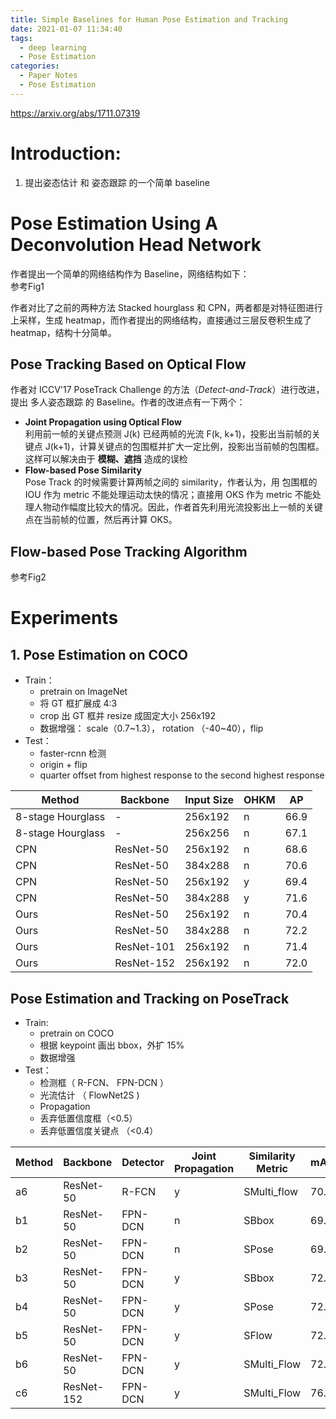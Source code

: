 ```yaml
---
title: Simple Baselines for Human Pose Estimation and Tracking
date: 2021-01-07 11:34:40
tags:
  - deep learning
  - Pose Estimation
categories:
  - Paper Notes
  - Pose Estimation
---
```


https://arxiv.org/abs/1711.07319

# Introduction:
1. 提出姿态估计 和 姿态跟踪 的一个简单 baseline

<!-- more -->

# Pose Estimation Using A Deconvolution Head Network
作者提出一个简单的网络结构作为 Baseline，网络结构如下：  
  参考Fig1
  
作者对比了之前的两种方法 Stacked hourglass 和 CPN，两者都是对特征图进行上采样，生成 heatmap，而作者提出的网络结构，直接通过三层反卷积生成了heatmap，结构十分简单。

## Pose Tracking Based on Optical Flow
作者对 ICCV'17 PoseTrack Challenge 的方法（*Detect-and-Track*）进行改进，提出 多人姿态跟踪 的 Baseline。作者的改进点有一下两个：  
  - **Joint Propagation using Optical Flow**  
    利用前一帧的关键点预测 J(k) 已经两帧的光流 F(k, k+1)，投影出当前帧的关键点 J(k+1)，计算关键点的包围框并扩大一定比例，投影出当前帧的包围框。  
    这样可以解决由于 **模糊、遮挡** 造成的误检
  - **Flow-based Pose Similarity**  
    Pose Track 的时候需要计算两帧之间的 similarity，作者认为，用 包围框的 IOU 作为 metric 不能处理运动太快的情况；直接用 OKS 作为 metric 不能处理人物动作幅度比较大的情况。因此，作者首先利用光流投影出上一帧的关键点在当前帧的位置，然后再计算 OKS。

## Flow-based Pose Tracking Algorithm  
  参考Fig2
  
# Experiments
## 1. Pose Estimation on COCO  
  - Train：
    - pretrain on ImageNet
    - 将 GT 框扩展成 4:3
    - crop 出 GT 框并 resize 成固定大小 256x192
    - 数据增强： scale（0.7~1.3）， rotation （-40~40），flip
  - Test：  
    - faster-rcnn 检测
    - origin + flip
    - quarter offset from highest response to the second highest response


| Method | Backbone | Input Size | OHKM | AP |
| - | - | - | - | - |
| 8-stage Hourglass | - | 256x192 | n | 66.9 | 
| 8-stage Hourglass | - | 256x256 | n | 67.1 |
| CPN | ResNet-50 | 256x192 | n | 68.6 |
| CPN | ResNet-50 | 384x288 | n | 70.6 |
| CPN | ResNet-50 | 256x192 | y | 69.4 |
| CPN | ResNet-50 | 384x288 | y | 71.6 | 
| Ours | ResNet-50 | 256x192 | n | 70.4 | 
| Ours | ResNet-50 | 384x288 | n | 72.2 |
| Ours | ResNet-101 | 256x192 | n | 71.4 | 
| Ours | ResNet-152 | 256x192 | n | 72.0 | 

## Pose Estimation and Tracking on PoseTrack
  - Train:  
    - pretrain on COCO
    - 根据 keypoint 画出 bbox，外扩 15%
    - 数据增强
  - Test：  
    - 检测框（ R-FCN、 FPN-DCN ）
    - 光流估计 （ FlowNet2S )
    - Propagation 
    - 丢弃低置信度框（<0.5）
    - 丢弃低置信度关键点 （<0.4）

| Method | Backbone | Detector | Joint Propagation | Similarity Metric | mAP | MOTA |
| - | - | - | - | - | - | - |
| a6 | ResNet-50 | R-FCN | y | SMulti_flow | 70.3 | 62.2 |
| b1 | ResNet-50 | FPN-DCN | n | SBbox | 69.3 | 59.8 |
| b2 | ResNet-50 | FPN-DCN | n | SPose | 69.3 | 59.7 |
| b3 | ResNet-50 | FPN-DCN | y | SBbox | 72.4 | 62.1 |
| b4 | ResNet-50 | FPN-DCN | y | SPose | 72.4 | 61.8 |
| b5 | ResNet-50 | FPN-DCN | y | SFlow | 72.4 | 62.4 |
| b6 | ResNet-50 | FPN-DCN | y | SMulti_Flow | 72.4 | 62.9 |
| c6 | ResNet-152 |  FPN-DCN | y | SMulti_Flow | 76.7 | 65.4 |
